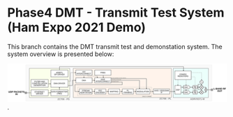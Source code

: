 # Phase4 DMT - Transmit Test System (Ham Expo 2021 Demo)

This branch contains the DMT transmit test and demonstation system. The system overview is presented below:

![System Overview](doc/system_overview.svg).